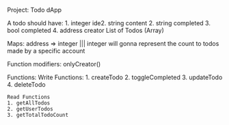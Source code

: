Project: Todo dApp

A todo should have:
    1. integer ide2. string content
    2. string completed
    3. bool completed 
    4. address creator
List of Todos (Array)

Maps:
    address => integer ||| integer will gonna represent the count to todos made by a specific account

Function modifiers:
    onlyCreator()

Functions:
    Write Functions:
    1. createTodo
    2. toggleCompleted
    3. updateTodo
    4. deleteTodo

    Read Functions
    1. getAllTodos
    2. getUserTodos
    3. getTotalTodoCount
